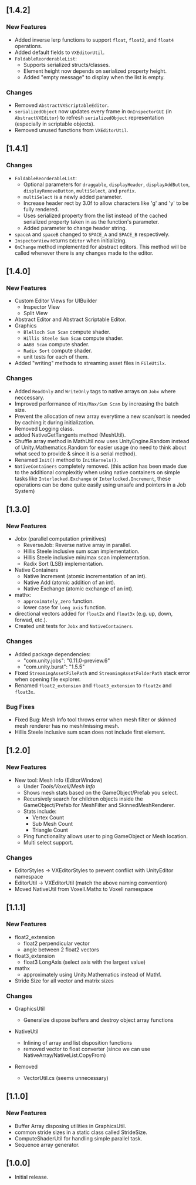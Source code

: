 ## [1.4.2]

### New Features

- Added inverse lerp functions to support `float`, `float2`, and `float4` operations.
- Added default fields to `VXEditorUtil`.
- `FoldableReorderableList`:
  - Supports serialized structs/classes.
  - Element height now depends on serialized property height.
  - Added "empty message" to display when the list is empty.

### Changes

- Removed `AbstractVXScriptableEditor`.
- `serializedObject` now updates every frame in `OnInspectorGUI` (in `AbstractVXEditor`) to refresh `serializedObject` representation (especially in scriptable objects).
- Removed unused functions from `VXEditorUtil`.

## [1.4.1]

### Changes

- `FoldableReorderableList`:
  - Optional parameters for `draggable`, `displayHeader`, `displayAddButton`, `displayRemoveButton`, `multiSelect`, and `prefix`.
  - `multiSelect` is a newly added parameter.
  - Increase header rect by 3.0f to allow characters like 'g' and 'y' to be fully rendered.
  - Uses serialized property from the list instead of the cached serialized property taken in as the function's parameter.
  - Added parameter to change header string.
- `spaceA` and `spaceB` changed to `SPACE_A` and `SPACE_B` respectively.
- `InspectorView` returns `Editor` when initializing.
- `OnChange` method implemented for abstract editors. This method will be called whenever there is any changes made to the editor.

## [1.4.0]

### New Features

- Custom Editor Views for UIBuilder
  - Inspector View
  - Split View
- Abstract Editor and Abstract Scriptable Editor.
- Graphics
  - `Blelloch Sum Scan` compute shader.
  - `Hillis Steele Sum Scan` compute shader.
  - `AABB Scan` compute shader.
  - `Radix Sort` compute shader.
  - unit tests for each of them.
- Added "writing" methods to streaming asset files in `FileUtilx`.

### Changes

- Added `ReadOnly` and `WriteOnly` tags to native arrays on `Jobx` where neccessary.
- Improved performance of `Min/Max/Sum Scan` by increasing the batch size.
- Prevent the allocation of new array everytime a new scan/sort is needed by caching it during initialization.
- Removed Logging class.
- added NativeGetTangents method (MeshUtil).
- Shuffle array method in MathUtil now uses UnityEngine.Random instead of Unity.Mathematics.Random for easier usage (no need to think about what seed to provide & since it is a serial method).
- Renamed `Init()` method to `InitKernels()`.
- `NativeContainers` completely removed. (this action has been made due to the additional complexitiy when using native containers on simple tasks like `Interlocked.Exchange` or `Interlocked.Increment`, these operations can be done quite easily using unsafe and pointers in a Job System)

## [1.3.0]

### New Features

- Jobx (parallel computation primitives)
  - ReverseJob: Reverse native array in parallel.
  - Hillis Steele inclusive sum scan implementation.
  - Hillis Steele inclusive min/max scan implementation.
  - Radix Sort (LSB) implementation.
- Native Containers
  - Native Increment (atomic incrementation of an int).
  - Native Add (atomic addition of an int).
  - Native Exchange (atomic exchange of an int).
- mathx:
  - `approximately_zero` function.
  - lower case for `long_axis` function.
- directional vectors added for `float2x` and `float3x` (e.g. up, down, forwad, etc.).
- Created unit tests for `Jobx` and `NativeContainers`.

### Changes

- Added package dependencies:
  - "com.unity.jobs": "0.11.0-preview.6"
  - "com.unity.burst": "1.5.5"
- Fixed `StreamingAssetFilePath` and `StreamingAssetFolderPath` stack error when opening file explorer.
- Renamed `float2_extension` and `float3_extension` to `float2x` and `float3x`.

### Bug Fixes

- Fixed Bug: Mesh Info tool throws error when mesh filter or skinned mesh renderer has no mesh/missing mesh.
- Hillis Steele inclusive sum scan does not include first element.

## [1.2.0]

### New Features

- New tool: Mesh Info (EditorWindow)
  - Under *Tools/Voxell/Mesh Info*
  - Shows mesh stats based on the GameObject/Prefab you select.
  - Recursively search for children objects inside the GameObject/Prefab for MeshFilter and SkinnedMeshRenderer.
  - Stats include:
    - Vertex Count
    - Sub Mesh Count
    - Triangle Count
  - Ping functionality allows user to ping GameObject or Mesh location.
  - Multi select support.

### Changes

- EditorStyles -> VXEditorStyles to prevent conflict with UnityEditor namespace
- EditorUtil -> VXEditorUtil (match the above naming convention)
- Moved NativeUtil from Voxell.Mathx to Voxell namespace

## [1.1.1]

### New Features

- float2_extension
  - float2 perpendicular vector
  - angle between 2 float2 vectors
- float3_extension
  - float3 LongAxis (select axis with the largest value)
- mathx
  - approximately using Unity.Mathematics instead of Mathf.
- Stride Size for all vector and matrix sizes

### Changes

- GraphicsUtil
  - Generalize dispose buffers and destroy object array functions
- NativeUtil
  - Inlining of array and list disposition functions
  - removed vector to float converter (since we can use NativeArray/NativeList.CopyFrom)

- Removed
  - VectorUtil.cs (seems unnecessary)

## [1.1.0]

### New Features

- Buffer Array disposing utilities in GraphicsUtil.
- common stride sizes in a static class called StrideSize.
- ComputeShaderUtil for handling simple parallel task.
- Sequence array generator.

## [1.0.0]

- Initial release.
